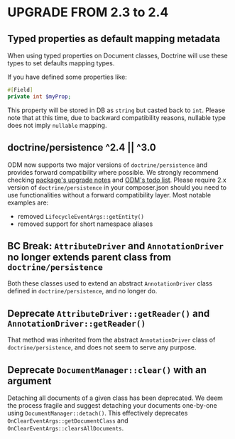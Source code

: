 # UPGRADE FROM 2.3 to 2.4

## Typed properties as default mapping metadata

When using typed properties on Document classes, Doctrine will use these types to set defaults mapping types.

If you have defined some properties like:

```php
#[Field]
private int $myProp;
```

This property will be stored in DB as `string` but casted back to `int`. Please note that at this
time, due to backward compatibility reasons, nullable type does not imply `nullable` mapping.

## doctrine/persistence ^2.4 || ^3.0

ODM now supports two major versions of `doctrine/persistence` and provides forward compatibility where possible.
We strongly recommend checking [package's upgrade notes](https://github.com/doctrine/persistence/blob/3.0.x/UPGRADE.md)
and [ODM's todo list](https://github.com/doctrine/mongodb-odm/issues/2419). Please require 2.x version of
`doctrine/persistence` in your composer.json should you need to use functionalities without a forward
compatibility layer. Most notable examples are:

* removed `LifecycleEventArgs::getEntity()`
* removed support for short namespace aliases

## BC Break: `AttributeDriver` and `AnnotationDriver` no longer extends parent class from `doctrine/persistence`

Both these classes used to extend an abstract `AnnotationDriver` class defined
in `doctrine/persistence`, and no longer do.

## Deprecate `AttributeDriver::getReader()` and `AnnotationDriver::getReader()`

That method was inherited from the abstract `AnnotationDriver` class of
`doctrine/persistence`, and does not seem to serve any purpose.

## Deprecate `DocumentManager::clear()` with an argument

Detaching all documents of a given class has been deprecated. We deem the process fragile and suggest
detaching your documents one-by-one using `DocumentManager::detach()`. This effectively deprecates
`OnClearEventArgs::getDocumentClass` and `OnClearEventArgs::clearsAllDocuments`.
